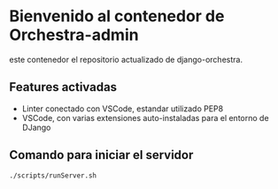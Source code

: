 # Bienvenido al contenedor de Orchestra-admin

este contenedor el repositorio actualizado de django-orchestra.

## Features activadas

- Linter conectado con VSCode, estandar utilizado PEP8
- VSCode, con varias extensiones auto-instaladas para el entorno de DJango

## Comando para iniciar el servidor

```
./scripts/runServer.sh
```

